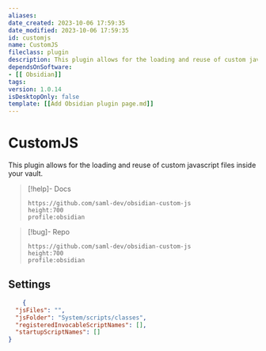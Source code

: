 ```yaml
---
aliases: 
date_created: 2023-10-06 17:59:35
date_modified: 2023-10-06 17:59:35
id: customjs
name: CustomJS
fileclass: plugin
description: This plugin allows for the loading and reuse of custom javascript files inside your vault.
dependsOnSoftware: 
- [[ Obsidian]]
tags: 
version: 1.0.14
isDesktopOnly: false
template: [[Add Obsidian plugin page.md]]
---
```


# CustomJS

This plugin allows for the loading and reuse of custom javascript files inside your vault.

>[!help]- Docs
>
>```gate  
>https://github.com/saml-dev/obsidian-custom-js
>height:700
>profile:obsidian
>```

>[!bug]- Repo
>
>```gate  
>https://github.com/saml-dev/obsidian-custom-js
>height:700
>profile:obsidian
>```

## Settings

```json
	{
  "jsFiles": "",
  "jsFolder": "System/scripts/classes",
  "registeredInvocableScriptNames": [],
  "startupScriptNames": []
}
```
